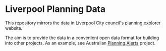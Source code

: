 # Liverpool Planning Data

This repository mirrors the data in Liverpool City council's [planning
explorer](http://northgate.liverpool.gov.uk/PlanningExplorer17/) website.

The aim is to provide the data in a convenient open data format for building
into other projects. As an example, see Australian [Planning
Alerts](https://www.planningalerts.org.au/) project.
